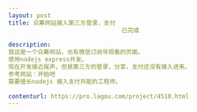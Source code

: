 ```yaml
---                
layout: post       
title: 众筹网站接入第三方登录，支付
                                已完成
           
description: 
我这是一个众筹网站，也有微信订阅号观看的页面。
使用nodejs express开发。
现在开发接近尾声，但是第三方的登录，分享，支付还没有接入进来。
参考网站：开始吧
需要擅长nodejs 接入支付共能的工程师。
     
contenturl: https://pro.lagou.com/project/4510.html      
---                 
```


